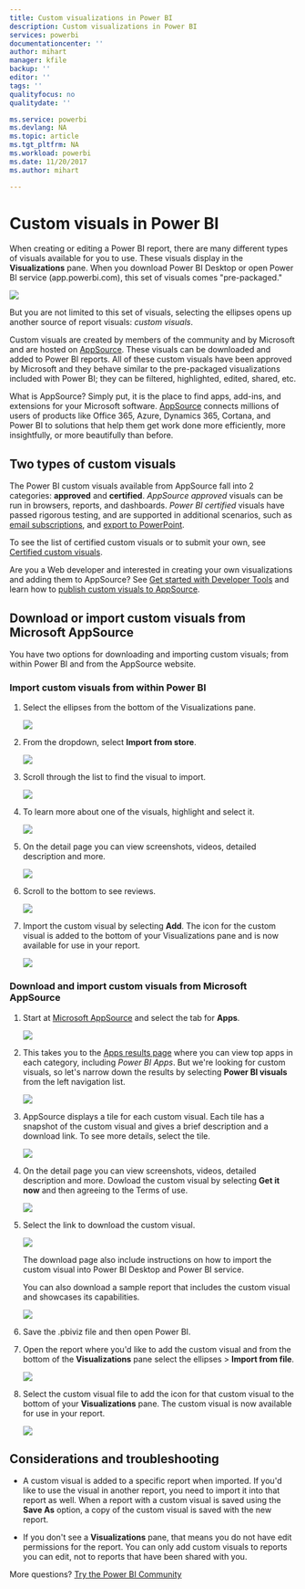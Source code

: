```yaml
---
title: Custom visualizations in Power BI
description: Custom visualizations in Power BI
services: powerbi
documentationcenter: ''
author: mihart
manager: kfile
backup: ''
editor: ''
tags: ''
qualityfocus: no
qualitydate: ''

ms.service: powerbi
ms.devlang: NA
ms.topic: article
ms.tgt_pltfrm: NA
ms.workload: powerbi
ms.date: 11/20/2017
ms.author: mihart

---
```

# Custom visuals in Power BI
When creating or editing a Power BI report, there are many different types of visuals available for you to use. These visuals display in the **Visualizations** pane. When you download Power BI Desktop or open Power BI service (app.powerbi.com), this set of visuals comes "pre-packaged." 

![](media/power-bi-custom-visuals/power-bi-visualizations.png)

But you are not limited to this set of visuals, selecting the ellipses opens up another source of report visuals: *custom visuals*.

Custom visuals are created by members of the community and by Microsoft and are hosted on [AppSource](https://appsource.microsoft.com/marketplace/apps?product=power-bi-visuals). These visuals can be downloaded and added to Power BI reports. All of these custom visuals have been approved by Microsoft and they behave similar to the pre-packaged visualizations included with Power BI; they can be filtered, highlighted, edited, shared, etc. 

What is AppSource? Simply put, it is the place to find apps, add-ins, and extensions for your Microsoft software. [AppSource](https://appsource.microsoft.com) connects millions of users of products like Office 365, Azure, Dynamics 365, Cortana, and Power BI to solutions that help them get work done more efficiently, more insightfully, or more beautifully than before.

## Two types of custom visuals

The Power BI custom visuals available from AppSource fall into 2 categories: **approved** and **certified**. *AppSource approved* visuals can be run in browsers, reports, and dashboards.  *Power BI certified* visuals have passed rigorous testing, and are supported in additional scenarios, such as [email subscriptions](service-report-subscribe.md), and [export to PowerPoint](service-publish-to-powerpoint.md).

To see the list of certified custom visuals or to submit your own, see [Certified custom visuals](power-bi-custom-visuals-certified.md).

Are you a Web developer and interested in creating your own visualizations and adding them to AppSource?  See [Get started with Developer Tools](service-custom-visuals-getting-started-with-developer-tools.md) and learn how to [publish custom visuals to AppSource](https://appsource.microsoft.com/marketplace/apps?product=power-bi-visuals).

## Download or import custom visuals from Microsoft AppSource
You have two options for downloading and importing custom visuals; from within Power BI and from the AppSource website. 

###    Import custom visuals from within Power BI
1. Select the ellipses from the bottom of the Visualizations pane. 

    ![](media/power-bi-custom-visuals/power-bi-visualizations2.png)

2. From the dropdown, select **Import from store**.

    ![](media/power-bi-custom-visuals/power-bi-custom-visual-import.png)

3. Scroll through the list to find the visual to import. 

    ![](media/power-bi-custom-visuals/power-bi-import-visual.png)

4.  To learn more about one of the visuals, highlight and select it.

    ![](media/power-bi-custom-visuals/power-bi-select.png)

5.  On the detail page you can view screenshots, videos, detailed description and more. 

    ![](media/power-bi-custom-visuals/power-bi-synoptic.png)

6. Scroll to the bottom to see reviews.

    ![](media/power-bi-custom-visuals/power-bi-reviews.png)

7.    Import the custom visual by selecting **Add**. The icon for the custom visual is added to the bottom of your Visualizations pane and is now available for use in your report.

       ![](media/power-bi-custom-visuals/power-bi-custom-visual-imported.png)


###    Download and import custom visuals from Microsoft AppSource

1. Start at [Microsoft AppSource](https://appsource.microsoft.com) and select the tab for **Apps**. 

    ![](media/power-bi-custom-visuals/power-bi-appsource-apps.png)

2. This takes you to the [Apps results page](https://appsource.microsoft.com/en-us/marketplace/apps) where you can view top apps in each category, including *Power BI Apps*. But we're looking for custom visuals, so let's narrow down the results by selecting **Power BI visuals** from the left navigation list.

    ![](media/power-bi-custom-visuals/power-bi-appsource-visuals.png)

3. AppSource displays a tile for each custom visual.  Each tile has a snapshot of the custom visual and gives a brief description and a download link. To see more details, select the tile. 

    ![](media/power-bi-custom-visuals/powerbi-custom-select-visual.png)

4. On the detail page you can view screenshots, videos, detailed description and more. Dowload the custom visual by selecting **Get it now** and then agreeing to the Terms of use. 

    ![](media/power-bi-custom-visuals/power-bi-appsource-get.png)

5. Select the link to download the custom visual.

    ![](media/power-bi-custom-visuals/powerbi-custom-download.png)

    The download page also include instructions on how to import the custom visual into Power BI Desktop and Power BI service.

    You can also download a sample report that includes the custom visual and showcases its capabilities.

    ![](media/power-bi-custom-visuals/powerbi-custom-try-sample.png)

6. Save the .pbiviz file and then open Power BI.    
7. Open the report where you'd like to add the custom visual and from the bottom of the **Visualizations** pane select the ellipses > **Import from file**.  

      ![](media/power-bi-custom-visuals/power-bi-custom-visual-import-from-file.png)

8. Select the custom visual file to add the icon for that custom visual to the bottom of your **Visualizations** pane. The custom visual is now available for use in your report.

    ![](media/power-bi-custom-visuals/power-bi-chord.png)
    
##    Considerations and troubleshooting


- A custom visual is added to a specific report when imported. If you'd like to use the visual in another report, you need to import it into that report as well. When a report with a custom visual is saved using the **Save As** option, a copy of the custom visual is saved with the new report.

- If you don't see a **Visualizations** pane, that means you do not have edit permissions for the report.  You can only add custom visuals to reports you can edit, not to reports that have been shared with you.


More questions? [Try the Power BI Community](http://community.powerbi.com/)

